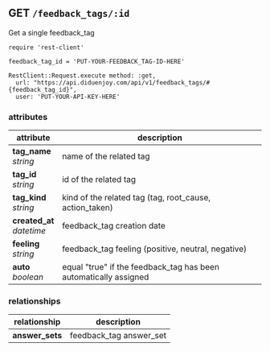 ## GET `/feedback_tags/:id`

Get a single feedback_tag


```ruby--Rails
require 'rest-client'

feedback_tag_id = 'PUT-YOUR-FEEDBACK_TAG-ID-HERE'

RestClient::Request.execute method: :get,
  url: "https://api.diduenjoy.com/api/v1/feedback_tags/#{feedback_tag_id}",
  user: 'PUT-YOUR-API-KEY-HERE'
```

### attributes

attribute          | description
------------- | -------------
__tag_name__<br>_string_ | name of the related tag
__tag_id__<br>_string_ | id of the related tag
__tag_kind__<br>_string_ | kind of the related tag (tag, root_cause, action_taken)
__created_at__<br>_datetime_  | feedback_tag creation date
__feeling__<br>_string_ | feedback_tag feeling (positive, neutral, negative)
__auto__<br>_boolean_ | equal "true" if the feedback_tag has been automatically assigned

### relationships

relationship          | description
------------------------------ | -------------
__answer_sets__  | feedback_tag answer_set
